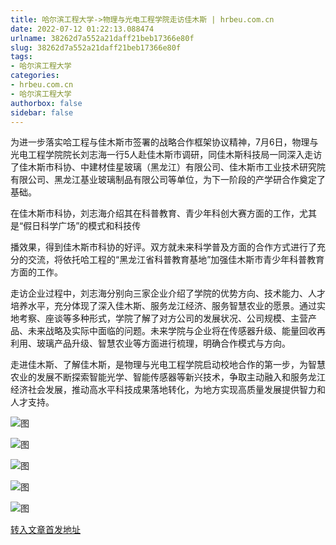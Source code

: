 ```yaml
---
title: 哈尔滨工程大学->物理与光电工程学院走访佳木斯 | hrbeu.com.cn
date: 2022-07-12 01:22:13.088474
urlname: 38262d7a552a21daff21beb17366e80f
slug: 38262d7a552a21daff21beb17366e80f
tags: 
- 哈尔滨工程大学
categories:
- hrbeu.com.cn
- 哈尔滨工程大学
authorbox: false
sidebar: false
---
```

为进一步落实哈工程与佳木斯市签署的战略合作框架协议精神，7月6日，物理与光电工程学院院长刘志海一行5人赴佳木斯市调研，同佳木斯科技局一同深入走访了佳木斯市科协、中建材佳星玻璃（黑龙江）有限公司、佳木斯市工业技术研究院有限公司、黑龙江基业玻璃制品有限公司等单位，为下一阶段的产学研合作奠定了基础。

在佳木斯市科协，刘志海介绍其在科普教育、青少年科创大赛方面的工作，尤其是“假日科学广场”的模式和科技传
<!--more-->
播效果，得到佳木斯市科协的好评。双方就未来科学普及方面的合作方式进行了充分的交流，将依托哈工程的“黑龙江省科普教育基地”加强佳木斯市青少年科普教育方面的工作。

走访企业过程中，刘志海分别向三家企业介绍了学院的优势方向、技术能力、人才培养水平，充分体现了深入佳木斯、服务龙江经济、服务智慧农业的愿景。通过实地考察、座谈等多种形式，学院了解了对方公司的发展状况、公司规模、主营产品、未来战略及实际中面临的问题。未来学院与企业将在传感器升级、能量回收再利用、玻璃产品升级、智慧农业等方面进行梳理，明确合作模式与方向。

走进佳木斯、了解佳木斯，是物理与光电工程学院启动校地合作的第一步，为智慧农业的发展不断探索智能光学、智能传感器等新兴技术，争取主动融入和服务龙江经济社会发展，推动高水平科技成果落地转化，为地方实现高质量发展提供智力和人才支持。

![图](http://gongxue.cn/__local/D/B0/8C/25055F82CB19DE72FF0F4C8F87D_4B5C54FD_F41C.jpg)

![图](http://gongxue.cn/__local/5/62/33/D9B039B2BFF40B057F1BE7EB310_05AE5BA8_A96C.jpg)

![图](http://gongxue.cn/__local/B/8B/5D/3ED53E9828316829803657C94B4_F8AB9310_B4A9.jpg)

![图](http://gongxue.cn/__local/1/EE/8E/C419BA9B463C0A2EC4BC11FF0B7_A3DDF5E3_CD51.jpg)

![图](http://gongxue.cn/__local/7/60/E1/78A99008E39552BDD4EE4F2E994_427ECD25_12AE5.jpg)

[转入文章首发地址](http://gongxue.cn/info/1015/72336.htm)